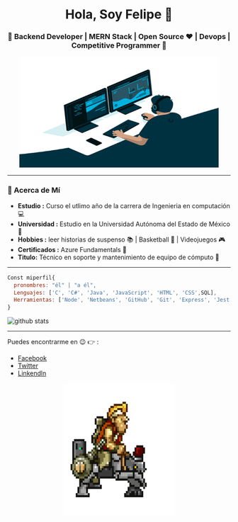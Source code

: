 
<h1 align="center">Hola, Soy Felipe 👋 </h1>
<h3 align="center">🚀 Backend Developer | MERN Stack | Open Source ♥ | Devops | Competitive Programmer  🚀</h3>

<p align="Center" ><img src="https://github.com/FelipeReyesMi/FelipeReyesMi/blob/main/photo/programador.gif" height="250px" width ="450px"></p>
  
---------------------------------------------------------------------------------------------------------------------------------------------------------------------------------
### 🤔 Acerca de Mí
-  **Estudio :**  Curso el utlimo año de la carrera de Ingenieria en computación :computer:  
-  **Universidad :** Estudio en la Universidad Autónoma del Estado de México	:school:
-  **Hobbies :** leer historias de suspenso :books: | Basketball :basketball: | Videojuegos :video_game: 
-  **Certificados :** Azure Fundamentals :page_facing_up:
-  **Titulo:** Técnico en soporte y mantenimiento de equipo de cómputo :scroll:

---------------------------------------------------------------------------------------------------------------------------------------------------------------------------------


```js
Const miperfil{
  pronombres: "él" | "a él",
  Lenguajes: ['C', 'C#', 'Java', 'JavaScript', 'HTML', 'CSS',SQL],
  Herramientas: ['Node', 'Netbeans', 'GitHub', 'Git', 'Express', 'Jest', 'Postman', 'MYSQL', 'MARIADB']
}
```

![github stats](https://github-readme-stats.vercel.app/api?username=FelipeReyesMi&show_icons=true&theme=dark)


---------------------------------------------------------------------------------------------------------------------------------------------------------------------------------



Puedes encontrarme en :wink: :point_right: :
- [Facebook](https://www.facebook.com/profile.php?id=100081813818636)
- [Twitter](https://twitter.com/reyes7604)
- [Linkendln](https://www.linkedin.com/in/felipe-reyes-miguel-604b9020a)

<p align="Center" ><img src="https://github.com/FelipeReyesMi/FelipeReyesMi/blob/main/photo/602c944bead0f625301bea4508c15da2.gif" height="300px" width ="250px"></p>



